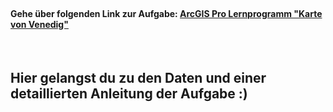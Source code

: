 </br>

#### Gehe über folgenden Link zur Aufgabe: [ArcGIS Pro Lernprogramm "Karte von Venedig"](https://learn.arcgis.com/de/projects/map-venice-in-2d/)

</br>

## Hier gelangst du zu den Daten und einer detaillierten Anleitung der Aufgabe :)
